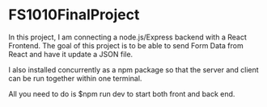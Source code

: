 # FS1010FinalProject

In this project, I am connecting a node.js/Express backend with a React Frontend. 
The goal of this project is to be able to send Form Data from React and have it update a JSON file. 

I also installed concurrently as a npm package so that the server and client can be run together within one terminal. 

All you need to do is $npm run dev to start both front and back end. 